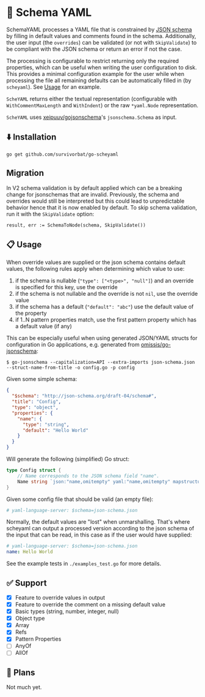 # 📅 Schema YAML

SchemaYAML processes a YAML file that is constrained by [JSON schema](https://json-schema.org) by filling in default values and comments found in the schema. Additionally, the user input (the `overrides`) can be validated (or not with `SkipValidate`) to be compliant with the JSON schema or return an error if not the case.

The processing is configurable to restrict returning only the required properties, which can be useful when writing
the user configuration to disk. This provides a minimal configuration example for the user while when processing the
file all remaining defaults can be automatically filled in (by `scheyaml`). See [Usage](#-usage) for an example.

`ScheYAML` returns either the textual representation (configurable with `WithCommentMaxLength` and `WithIndent`) or
the raw `*yaml.Node` representation.

`ScheYAML` uses [xeipuuv/gojsonschema](https://github.com/xeipuuv/gojsonschema)'s `jsonschema.Schema` as input.

## ⬇️ Installation

`go get github.com/survivorbat/go-scheyaml`

## Migration

In V2 schema validation is by default applied which can be a breaking change for jsonschemas that are invalid.
Previously, the schema and overrides would still be interpreted but this could lead to unpredictable behavior hence
that it is now enabled by default. To skip schema validation, run it with the `SkipValidate` option:
```
result, err := SchemaToNode(schema, SkipValidate())
```

## 📋 Usage

When override values are supplied or the json schema contains default values, the following rules apply when determining
which value to use:

1) if the schema is nullable (`"type": ["<type>", "null"]`) and an override is specified for this key, use the override
2) if the schema is not nullable and the override is not `nil`, use the override value
3) if the schema has a default (`"default": "abc"`) use the default value of the property
4) if 1..N pattern properties match, use the first pattern property which has a default value (if any)

This can be especially useful when using generated JSON/YAML structs for configuration in Go applications, e.g. 
generated from [omissis/go-jsonschema](https://github.com/omissis/go-jsonschema):
```
$ go-jsonschema --capitalization=API --extra-imports json-schema.json --struct-name-from-title -o config.go -p config
```

Given some simple schema:
```json
{
  "$schema": "http://json-schema.org/draft-04/schema#",
  "title": "Config",
  "type": "object",
  "properties": {
    "name": {
      "type": "string",
      "default": "Hello World"
    }
  }
}
```

Will generate the following (simplified) Go struct:
```go
type Config struct {
	// Name corresponds to the JSON schema field "name".
	Name string `json:"name,omitempty" yaml:"name,omitempty" mapstructure:"name,omitempty"`
}
```

Given some config file that should be valid (an empty file):
```yaml
# yaml-language-server: $schema=json-schema.json

```

Normally, the default values are "lost" when unmarshalling. That's where scheyaml can output a processed
version according to the json schema of the input that can be read, in this case as if the user would
have supplied:
```yaml
# yaml-language-server: $schema=json-schema.json
name: Hello World
```

See the example tests in `./examples_test.go` for more details.

## ✅ Support

- [x] Feature to override values in output
- [x] Feature to override the comment on a missing default value
- [x] Basic types (string, number, integer, null)
- [x] Object type
- [x] Array
- [x] Refs
- [x] Pattern Properties
- [ ] AnyOf
- [ ] AllOf

## 🔭 Plans

Not much yet.
